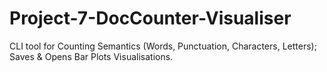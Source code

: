 # Project-7-DocCounter-Visualiser
CLI tool for Counting Semantics (Words, Punctuation, Characters, Letters); Saves &amp; Opens Bar Plots Visualisations. 
